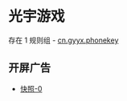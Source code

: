 # 光宇游戏

存在 1 规则组 - [cn.gyyx.phonekey](/src/apps/cn.gyyx.phonekey.ts)

## 开屏广告

- [快照-0](https://gkd-kit.gitee.io/import/12712285)
